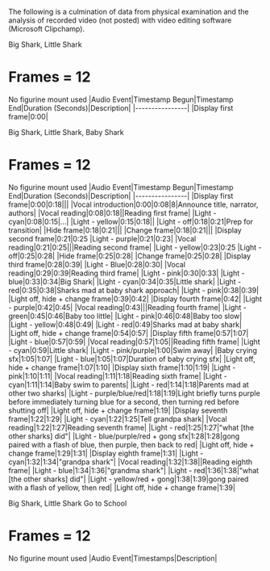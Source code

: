 The following is a culmination of data from physical examination and the analysis of recorded video (not posted) with video editing software (Microsoft Clipchamp).

Big Shark, Little Shark
# Frames = 12
No figurine mount used
|Audio Event|Timestamp Begun|Timestamp End|Duration (Seconds)|Description|
|*----------------*|
|Display first frame|0:00|





Big Shark, Little Shark, Baby Shark
# Frames = 12
No figurine mount used
|Audio Event|Timestamp Begun|Timestamp End|Duration (Seconds)|Description|
|*----------------*|
|Display first frame|0:00|0:18|||
|Vocal introduction|0:00|0:08|8|Announce title, narrator, authors|
|Vocal reading|0:08|0:18||Reading first frame|
|Light - cyan|0:08|0:15|...|
|Light - yellow|0:15|0:18||
|Light - off|0:18|0:21|Prep for transition|
|Hide frame|0:18|0:21|||
|Change frame|0:18|0:21|||
|Display second frame|0:21|0:25
|Light - purple|0:21|0:23|
|Vocal reading|0:21|0:25|||Reading second frame|
|Light - yellow|0:23|0:25
|Light - off|0:25|0:28|
|Hide frame|0:25|0:28|
|Change frame|0:25|0:28|
|Display third frame|0:28|0:39|
|Light - Blue|0:28|0:30|
|Vocal reading|0:29|0:39|Reading third frame|
|Light - pink|0:30|0:33|
|Light - blue|0:33|0:34|Big Shark|
|Light - cyan|0:34|0:35|Little shark|
|Light - red|0:35|0:38|Sharks mad at baby shark approach|
|Light - pink|0:38|0:39|
|Light off, hide + change frame|0:39|0:42|
|Display fourth frame|0:42|
|Light - purple|0:42|0:45|
|Vocal reading|0:43|||Reading fourth frame|
|Light - green|0:45|0:46|Baby too little|
|Light - pink|0:46|0:48|Baby too slow|
|Light - yellow|0:48|0:49|
|Light - red|0:49|Sharks mad at baby shark|
|Light off, hide + change frame|0:54|0:57|
|Display fifth frame|0:57|1:07|
|Light - blue|0:57|0:59|
|Vocal reading|0:57|1:05||Reading fifth frame|
|Light - cyan|0:59|Little shark|
|Light - pink/purple|1:00|Swim away|
|Baby crying sfx|1:05|1:07|
|Light - blue|1:05|1:07|Duration of baby crying sfx|
|Light off, hide + change frame|1:07|1:10|
|Display sixth frame|1:10|1:19|
|Light - pink|1:10|1:11|
|Vocal reading|1:11|1:18|Reading sixth frame|
|Light - cyan|1:11|1:14|Baby swim to parents|
|Light - red|1:14|1:18|Parents mad at other two sharks|
|Light - purple/blue/red|1:18|1:19|Light briefly turns purple before immediately turning blue for a second, then turning red before shutting off|
|Light off, hide + change frame|1:19|
|Display seventh frame|1:22|1:29|
|Light - cyan|1:22|1:25|Tell grandpa shark|
|Vocal reading|1:22|1:27|Reading seventh frame|
|Light - red|1:25|1:27|"what [the other sharks] did"|
|Light - blue/purple/red + gong sfx|1:28|1:28|gong paired with a flash of blue, then purple, then back to red|
|Light off, hide + change frame|1:29|1:31|
|Display eighth frame|1:31|
|Light - cyan|1:32|1:34|"grandpa shark"|
|Vocal reading|1:32|1:38||Reading eighth frame|
|Light - blue|1:34|1:36|"grandma shark"|
|Light - red|1:36|1:38|"what [the other sharks] did"|
|Light - yellow/red + gong|1:38|1:39|gong paired with a flash of yellow, then red|
|Light off, hide + change frame|1:39|




Big Shark, Little Shark Go to School
# Frames = 12
No figurine mount used
|Audio Event|Timestamps|Description|
